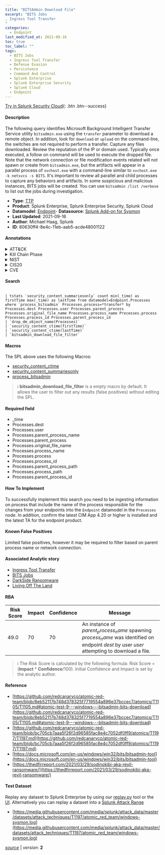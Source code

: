 ```yaml
---
title: "BITSAdmin Download File"
excerpt: "BITS Jobs
, Ingress Tool Transfer
"
categories:
  - Endpoint
last_modified_at: 2021-09-16
toc: true
toc_label: ""
tags:
  - BITS Jobs
  - Ingress Tool Transfer
  - Defense Evasion
  - Persistence
  - Command And Control
  - Splunk Enterprise
  - Splunk Enterprise Security
  - Splunk Cloud
  - Endpoint
---
```




[Try in Splunk Security Cloud](https://www.splunk.com/en_us/products/cyber-security.html){: .btn .btn--success}

#### Description

The following query identifies Microsoft Background Intelligent Transfer Service utility `bitsadmin.exe` using the `transfer` parameter to download a remote object. In addition, look for `download` or `upload` on the command-line, the switches are not required to perform a transfer. Capture any files downloaded. Review the reputation of the IP or domain used. Typically once executed, a follow on command will be used to execute the dropped file. Note that the network connection or file modification events related will not spawn or create from `bitsadmin.exe`, but the artifacts will appear in a parallel process of `svchost.exe` with a command-line similar to `svchost.exe -k netsvcs -s BITS`. It's important to review all parallel and child processes to capture any behaviors and artifacts. In some suspicious and malicious instances, BITS jobs will be created. You can use `bitsadmin /list /verbose` to list out the jobs during investigation.

- **Type**: [TTP](https://github.com/splunk/security_content/wiki/Detection-Analytic-Types)
- **Product**: Splunk Enterprise, Splunk Enterprise Security, Splunk Cloud
- **Datamodel**: [Endpoint](https://docs.splunk.com/Documentation/CIM/latest/User/Endpoint)- **Datasource**: [Splunk Add-on for Sysmon](https://splunkbase.splunk.com/app/5709)
- **Last Updated**: 2021-09-16
- **Author**: Michael Haag, Splunk
- **ID**: 80630ff4-8e4c-11eb-aab5-acde48001122


#### Annotations

<details>
  <summary>ATT&CK</summary>

<div markdown="1">


| ID             | Technique        |  Tactic             |
| -------------- | ---------------- |-------------------- |
| [T1197](https://attack.mitre.org/techniques/T1197/) | BITS Jobs | Defense Evasion, Persistence |

| [T1105](https://attack.mitre.org/techniques/T1105/) | Ingress Tool Transfer | Command And Control |

</div>
</details>


<details>
  <summary>Kill Chain Phase</summary>

<div markdown="1">

* Exploitation


</div>
</details>


<details>
  <summary>NIST</summary>

<div markdown="1">



</div>
</details>

<details>
  <summary>CIS20</summary>

<div markdown="1">



</div>
</details>

<details>
  <summary>CVE</summary>

<div markdown="1">


</div>
</details>

#### Search 

```

| tstats `security_content_summariesonly` count min(_time) as firstTime max(_time) as lastTime from datamodel=Endpoint.Processes where `process_bitsadmin` Processes.process=*transfer* by Processes.dest Processes.user Processes.parent_process Processes.original_file_name Processes.process_name Processes.process Processes.process_id Processes.parent_process_id 
| `drop_dm_object_name(Processes)` 
| `security_content_ctime(firstTime)` 
| `security_content_ctime(lastTime)` 
| `bitsadmin_download_file_filter`
```

#### Macros
The SPL above uses the following Macros:
* [security_content_ctime](https://github.com/splunk/security_content/blob/develop/macros/security_content_ctime.yml)
* [security_content_summariesonly](https://github.com/splunk/security_content/blob/develop/macros/security_content_summariesonly.yml)
* [process_bitsadmin](https://github.com/splunk/security_content/blob/develop/macros/process_bitsadmin.yml)

> :information_source:
> **bitsadmin_download_file_filter** is a empty macro by default. It allows the user to filter out any results (false positives) without editing the SPL.

#### Required field
* _time
* Processes.dest
* Processes.user
* Processes.parent_process_name
* Processes.parent_process
* Processes.original_file_name
* Processes.process_name
* Processes.process
* Processes.process_id
* Processes.parent_process_path
* Processes.process_path
* Processes.parent_process_id


#### How To Implement
To successfully implement this search you need to be ingesting information on process that include the name of the process responsible for the changes from your endpoints into the `Endpoint` datamodel in the `Processes` node. In addition, confirm the latest CIM App 4.20 or higher is installed and the latest TA for the endpoint product.

#### Known False Positives
Limited false positives, however it may be required to filter based on parent process name or network connection.

#### Associated Analytic story
* [Ingress Tool Transfer](/stories/ingress_tool_transfer)
* [BITS Jobs](/stories/bits_jobs)
* [DarkSide Ransomware](/stories/darkside_ransomware)
* [Living Off The Land](/stories/living_off_the_land)




#### RBA

| Risk Score  | Impact      | Confidence   | Message      |
| ----------- | ----------- |--------------|--------------|
| 49.0 | 70 | 70 | An instance of $parent_process_name$ spawning $process_name$ was identified on endpoint $dest$ by user $user$ attempting to download a file. |


> :information_source:
> The Risk Score is calculated by the following formula: Risk Score = (**Impact** * **Confidence**/100). Initial Confidence and Impact is set by the analytic author. 

#### Reference

* [https://github.com/redcanaryco/atomic-red-team/blob/8eb52117b748d378325f7719554a896e37bccec7/atomics/T1105/T1105.md#atomic-test-9---windows---bitsadmin-bits-download](https://github.com/redcanaryco/atomic-red-team/blob/8eb52117b748d378325f7719554a896e37bccec7/atomics/T1105/T1105.md#atomic-test-9---windows---bitsadmin-bits-download)
* [https://github.com/redcanaryco/atomic-red-team/blob/bc705cb7aaa5f26f2d96585fac8e4c7052df0ff9/atomics/T1197/T1197.md](https://github.com/redcanaryco/atomic-red-team/blob/bc705cb7aaa5f26f2d96585fac8e4c7052df0ff9/atomics/T1197/T1197.md)
* [https://docs.microsoft.com/en-us/windows/win32/bits/bitsadmin-tool](https://docs.microsoft.com/en-us/windows/win32/bits/bitsadmin-tool)
* [https://thedfirreport.com/2021/03/29/sodinokibi-aka-revil-ransomware/](https://thedfirreport.com/2021/03/29/sodinokibi-aka-revil-ransomware/)



#### Test Dataset
Replay any dataset to Splunk Enterprise by using our [replay.py](https://github.com/splunk/attack_data#using-replaypy) tool or the [UI](https://github.com/splunk/attack_data#using-ui).
Alternatively you can replay a dataset into a [Splunk Attack Range](https://github.com/splunk/attack_range#replay-dumps-into-attack-range-splunk-server)


* [https://media.githubusercontent.com/media/splunk/attack_data/master/datasets/attack_techniques/T1197/atomic_red_team/windows-sysmon.log](https://media.githubusercontent.com/media/splunk/attack_data/master/datasets/attack_techniques/T1197/atomic_red_team/windows-sysmon.log)



[*source*](https://github.com/splunk/security_content/tree/develop/detections/endpoint/bitsadmin_download_file.yml) \| *version*: **2**